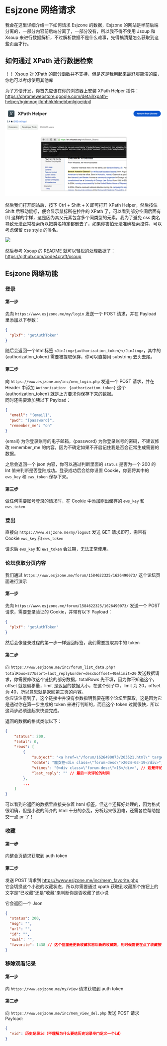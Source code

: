 # Esjzone 网络请求
我会在这里详细介绍一下如何请求 Esjzone 的数据，Esjzone 的网站是半前后端分离的，一部分内容前后端分离了，一部分没有，所以我不得不使用 Jsoup 和 Xsoup 来进行数据解析，不过解析数据不是什么难事，先得搞清楚怎么获取到这些页面才行。

## 如何通过 XPath 进行数据检索
！！ Xsoup 对 XPath 的部分函数并不支持，但是这是我用起来最舒服简洁的库，你也可以考虑使用其他库

为了方便开发，你首先应该在你的浏览器上安装 XPath Helper 插件：https://chromewebstore.google.com/detail/xpath-helper/hgimnogjllphhhkhlmebbmlgjoejdpjl

![](./screenshots/docs/1.png)

然后我们打开网站后，按下 Ctrl + Shift + X 即可打开 XPath Helper，然后按住 Shift 后移动鼠标，便会显示鼠标所在控件的 XPath 了，可以看到部分空间后面有 \[1] 这样的字样，这是因为其父元素包含多个同类型的元素，我为了避免 css 类名导致无法正常检索所以把类名特定都删去了，如果你害怕无法准确检索控件，可以考虑保留 css style 的类名。

![](./screenshots/docs/2.png)

然后参考 Xsoup 的 README 就可以轻松的处理数据了：https://github.com/code4craft/xsoup

## Esjzone 网络功能

### 登录
#### 第一步
先向 `https://www.esjzone.me/my/login` 发送一个 POST 请求，并在 Payload 里添加以下参数：
```json
{
  "plxf": "getAuthToken"
}
```
随后会返回一个html标签 `<JinJing>{authorization_token}</JinJing>`，其中的 {authorization_token} 需要被提取保存，你可以直接用 substring 去头去尾。

#### 第二步
向 `https://www.esjzone.me/inc/mem_login.php` 发送一个 POST 请求，并在 Header 中添加 `Authorization: {authorization_token}` 这个 {authorization_token} 就是上方要求你保存下来的数据。 \
同时还需要添加胰以下 Payload：
```json
{ 
  "email": "{email}",
  "pwd": "{password}",
  "remember_me": "on"
}
```
{email} 为你登录账号的电子邮箱，{password} 为你登录账号的密码，不建议修改 remember_me 的内容，因为不确定如果不开启记住我是否会正常生成需要的数据。

之后会返回一个 json 内容，你可以通过判断里面的 `status` 是否为一个 200 的 Int 值来判断是否登陆成功。登录成功后会给你设置 Cookie，你要将其中的 `ews_key` 和 `ews_token` 保存下来。

#### 第三步
做任何需要账号登录的请求时，在 Cookie 中添加刚出储存的 `ews_key` 和 `ews_token`

### 登出
直接向 `https://www.esjzone.me/my/logout` 发送 GET 请求即可，需带有 Cookie `ews_key` 和 `ews_token`

请求后 `ews_key` 和 `ews_token` 会过期，无法正常使用。

### 论坛获取分页内容
我们通过 `https://www.esjzone.me/forum/1584622325/1626490073/` 这个论坛页面进行演示

#### 第一步
先向 `https://www.esjzone.me/forum/1584622325/1626490073/` 发送一个 POST 请求，需要登录验证的 Cookie，并带有以下 Payload：
```json
{
  "plxf": "getAuthToken"
}
```
然后会像登录过程的第一步一样返回标签，我们需要提取其中的 token

#### 第二步
向 `https://www.esjzone.me/inc/forum_list_data.php?totalRows=277&sort=last_reply&order=desc&offset=40&limit=20` 发送数据请求，你需要修改这个链接的部分数据，totalRows 先不填，因为你不知道这个，offset 就是偏移量，limit 是返回的数据大小，在这个例子中，limit 为 20，offset 为 40，所以意思就是返回第三页的内容。 \
你应该注意到了，这个链接中并没有参数指明我要在哪个论坛里获取，这是因为它是通过你在第一步生成的 token 来进行判断的，而且这个 token 过期很快，所以这两步必须连起来快速完成。

返回的数据的格式类似以下：
```json
{
	"status": 200,
	"total": 0,
	"rows": [
		{
			"subject": "<a href=\"/forum/1626490073/203521.html\" target=\"_blank\">第一步</a>", // 这是标题
			"cdate": "龍女控<div class=\"forum-desc\">2024-03-19</div>", // 这是创建日期和创建者
			"vtimes": "0<div class=\"forum-desc\">15</div>", // 这是评论的数量和观看的数量
			"last_reply": "" // 最后一次评论的时间
		},
		...
	]
}
```
可以看到它返回的数据里直接夹杂着 html 标签，但这个还算好处理的，因为格式很明确，但是小说的简介的 html 十分的杂乱，分析起来很困难，还需各位帮助提交一点 pr 了！

### 收藏
#### 第一步
向整合页请求获取到 auth token
#### 第二步
发送 POST 请求到 https://www.esjzone.me/inc/mem_favorite.php \
它会切换这个小说的收藏状态，所以你需要通过 xpath 获取到收藏那个按钮上的文字是“已收藏”还是“收藏”来判断你是否收藏了该小说

它会返回一个 Json
```json
{
  "status": 200,
  "msg": "",
  "url": "",
  "id": "",
  "swal": "",
  "favorite": 1438 // 这个位置是更新收藏状态后新的收藏数，到时候需要在点了收藏按钮后更新收藏数
}
```

### 移除观看记录
#### 第一步
向 `https://www.esjzone.me/my/view` 请求获取到 auth token
#### 第二步
向 `https://www.esjzone.me/inc/mem_view_del.php` 发送 POST 请求 \
Payload:
```json
{
  "vid": 历史记录id（不理解为什么要给历史记录专门定义一个id）
}
```